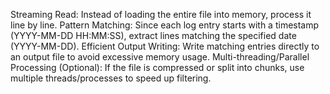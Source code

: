 Streaming Read: Instead of loading the entire file into memory, process it line by line.
Pattern Matching: Since each log entry starts with a timestamp (YYYY-MM-DD HH:MM:SS), extract lines matching the specified date (YYYY-MM-DD).
Efficient Output Writing: Write matching entries directly to an output file to avoid excessive memory usage.
Multi-threading/Parallel Processing (Optional): If the file is compressed or split into chunks, use multiple threads/processes to speed up filtering.

